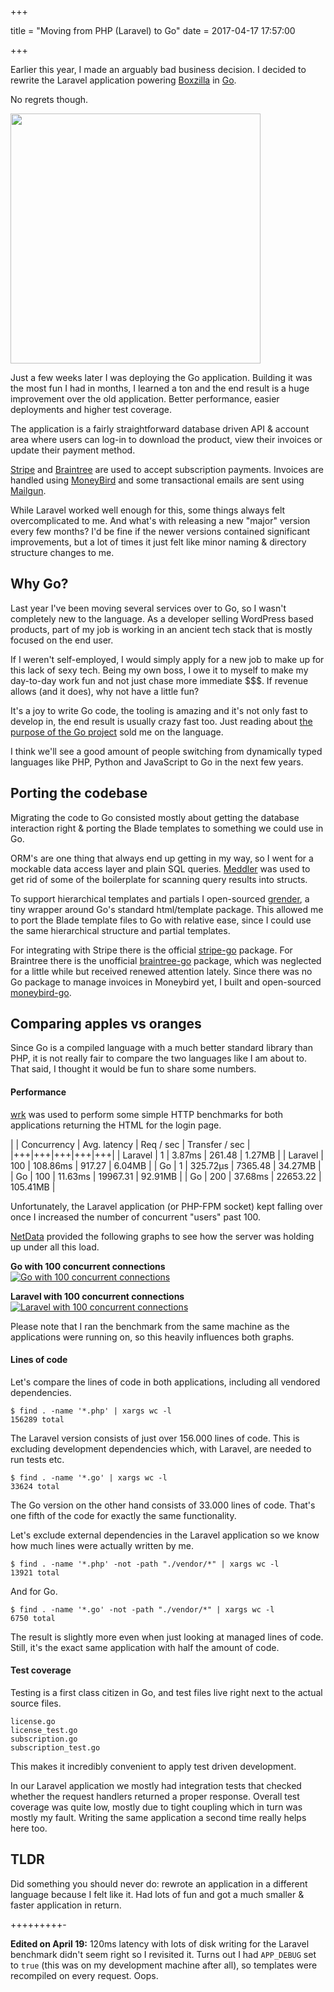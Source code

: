 +++

title = "Moving from PHP (Laravel) to Go"
date = 2017-04-17 17:57:00

+++

Earlier this year, I made an arguably bad business decision. I decided to rewrite the Laravel application powering [Boxzilla](https://my.boxzillaplugin.com/) in [Go](https://golang.org/). 

No regrets though. 

<img style="height: 400px; width: auto;" class="small-margin" src="/media/2017/2017-04-boxzilla-platform.jpg">

Just a few weeks later I was deploying the Go application. Building it was the most fun I had in months, I learned a ton and the end result is a huge improvement over the old application. Better performance, easier deployments and higher test coverage. 

The application is a fairly straightforward database driven API & account area where users can log-in to download the product, view their invoices or update their payment method.

[Stripe](https://stripe.com/) and [Braintree](https://www.braintreepayments.com/) are used to accept subscription payments. Invoices are handled using [MoneyBird](https://www.moneybird.com/) and some transactional emails are sent using [Mailgun](https://www.mailgun.com/).

While Laravel worked well enough for this, some things always felt overcomplicated to me. And what's with releasing a new "major" version every few months? I'd be fine if the newer versions contained significant improvements, but a lot of times it just felt like minor naming & directory structure changes to me. 

## Why Go?

Last year I've been moving several services over to Go, so I wasn't completely new to the language. As a developer selling WordPress based products, part of my job is working in an ancient tech stack that is mostly focused on the end user.

If I weren't self-employed, I would simply apply for a new job to make up for this lack of sexy tech. Being my own boss, I owe it to myself to make my day-to-day work fun and not just chase more immediate $$$. If revenue allows (and it does), why not have a little fun?

It's a joy to write Go code, the tooling is amazing and it's not only fast to develop in, the end result is usually crazy fast too. Just reading about [the purpose of the Go project](https://golang.org/doc/faq#What_is_the_purpose_of_the_project) sold me on the language. 

I think we'll see a good amount of people switching from dynamically typed languages like PHP, Python and JavaScript to Go in the next few years.

## Porting the codebase

Migrating the code to Go consisted mostly about getting the database interaction right & porting the Blade templates to something we could use in Go. 

ORM's are one thing that always end up getting in my way, so I went for a mockable data access layer and plain SQL queries. [Meddler](https://github.com/russross/meddler) was used to get rid of some of the boilerplate for scanning query results into structs.

To support hierarchical templates and partials I open-sourced [grender](https://github.com/dannyvankooten/grender), a tiny wrapper around Go's standard html/template package. This allowed me to port the Blade template files to Go with relative ease, since I could use the same hierarchical structure and partial templates.

For integrating with Stripe there is the official [stripe-go](https://github.com/stripe/stripe-go) package. For Braintree there is the unofficial [braintree-go](https://github.com/lionelbarrow/braintree-go) package, which was neglected for a little while but received renewed attention lately. Since there was no Go package to manage invoices in Moneybird yet, I built and open-sourced [moneybird-go](https://github.com/dannyvankooten/moneybird-go).

## Comparing apples vs oranges

Since Go is a compiled language with a much better standard library than PHP, it is not really fair to compare the two languages like I am about to. That said, I thought it would be fun to share some numbers.

#### Performance

[wrk](https://github.com/wg/wrk) was used to perform some simple HTTP benchmarks for both applications returning the HTML for the login page. 

| | Concurrency | Avg. latency  | Req / sec   | Transfer / sec  |
|+++|+++|+++|+++|+++|
| Laravel | 1  | 3.87ms | 261.48 | 1.27MB |
| Laravel | 100 | 108.86ms | 917.27 | 6.04MB |
| Go | 1 | 325.72μs | 7365.48 | 34.27MB |
| Go | 100 | 11.63ms | 19967.31 | 92.91MB |
| Go | 200 | 37.68ms | 22653.22 | 105.41MB | 

Unfortunately, the Laravel application (or PHP-FPM socket) kept falling over once I increased the number of concurrent "users" past 100.

[NetData](https://my-netdata.io/) provided the following graphs to see how the server was holding up under all this load. 

**Go with 100 concurrent connections**
[![Go with 100 concurrent connections](/media/2017/2017-benchmark-go-c100.jpg)](/media/2017/2017-benchmark-go-c100.jpg)

**Laravel with 100 concurrent connections**
[![Laravel with 100 concurrent connections](/media/2017/2017-benchmark-laravel-c100.jpg)](/media/2017/2017-benchmark-laravel-c100.jpg)

Please note that I ran the benchmark from the same machine as the applications were running on, so this heavily influences both graphs. 

#### Lines of code

Let's compare the lines of code in both applications, including all vendored dependencies.

```
$ find . -name '*.php' | xargs wc -l
156289 total
```

The Laravel version consists of just over 156.000 lines of code. This is excluding development dependencies which, with Laravel, are needed to run tests etc.

```
$ find . -name '*.go' | xargs wc -l
33624 total
```

The Go version on the other hand consists of 33.000 lines of code. That's one fifth of the code for exactly the same functionality.

Let's exclude external dependencies in the Laravel application so we know how much lines were actually written by me. 

```
$ find . -name '*.php' -not -path "./vendor/*" | xargs wc -l
13921 total
```

And for Go.

```
$ find . -name '*.go' -not -path "./vendor/*" | xargs wc -l
6750 total
```

The result is slightly more even when just looking at managed lines of code. Still, it's the exact same application with half the amount of code.  

#### Test coverage

Testing is a first class citizen in Go, and test files live right next to the actual source files. 

```
license.go
license_test.go
subscription.go
subscription_test.go
```

This makes it incredibly convenient to apply test driven development. 

In our Laravel application we mostly had integration tests that checked whether the request handlers returned a proper response. Overall test coverage was quite low, mostly due to tight coupling which in turn was mostly my fault. Writing the same application a second time really helps here too.

## TLDR

Did something you should never do: rewrote an application in a different language because I felt like it. Had lots of fun and got a much smaller & faster application in return. 

+++++++++-

**Edited on April 19:** 120ms latency with lots of disk writing for the Laravel benchmark didn't seem right so I revisited it. Turns out I had `APP_DEBUG` set to `true` (this was on my development machine after all), so templates were recompiled on every request. Oops.



